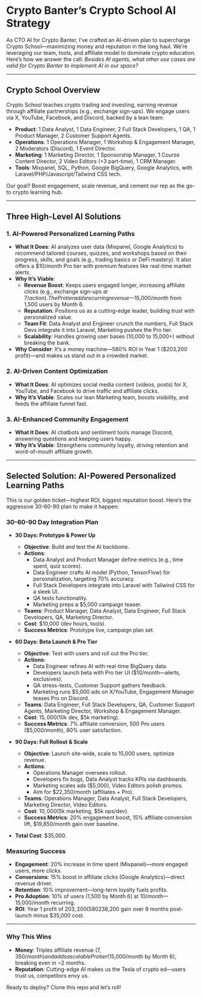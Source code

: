 # Crypto Banter’s Crypto School AI Strategy

As CTO AI for Crypto Banter, I’ve crafted an AI-driven plan to supercharge Crypto School—maximizing money and reputation in the long haul. We’re leveraging our team, tools, and affiliate model to dominate crypto education. Here’s how we answer the call: *Besides AI agents, what other use cases are valid for Crypto Banter to implement AI in our space?*

---

## Crypto School Overview
Crypto School teaches crypto trading and investing, earning revenue through affiliate partnerships (e.g., exchange sign-ups). We engage users via X, YouTube, Facebook, and Discord, backed by a lean team:  
- **Product**: 1 Data Analyst, 1 Data Engineer, 2 Full Stack Developers, 1 QA, 1 Product Manager, 2 Customer Support Agents.  
- **Operations**: 1 Operations Manager, 1 Workshop & Engagement Manager, 2 Moderators (Discord), 1 Event Director.  
- **Marketing**: 1 Marketing Director, 1 Sponsorship Manager, 1 Course Content Director, 2 Video Editors (+3 part-time), 1 CRM Manager.  
- **Tools**: Mixpanel, SQL, Python, Google BigQuery, Google Analytics, with Laravel/PHP/Javascript/Tailwind CSS tech.

Our goal? Boost engagement, scale revenue, and cement our rep as the go-to crypto learning hub.

---

## Three High-Level AI Solutions

### 1. AI-Powered Personalized Learning Paths
- **What It Does**: AI analyzes user data (Mixpanel, Google Analytics) to recommend tailored courses, quizzes, and workshops based on their progress, skills, and goals (e.g., trading basics or DeFi mastery). It also offers a $10/month Pro tier with premium features like real-time market alerts.  
- **Why It’s Viable**:  
  - **Revenue Boost**: Keeps users engaged longer, increasing affiliate clicks (e.g., exchange sign-ups at $7/action). The Pro tier adds recurring revenue—$15,000/month from 1,500 users by Month 6.  
  - **Reputation**: Positions us as a cutting-edge leader, building trust with personalized value.  
  - **Team Fit**: Data Analyst and Engineer crunch the numbers, Full Stack Devs integrate it into Laravel, Marketing pushes the Pro tier.  
  - **Scalability**: Handles growing user bases (10,000 to 15,000+) without breaking the bank.  
- **Why Consider**: It’s a money machine—580% ROI in Year 1 ($203,200 profit)—and makes us stand out in a crowded market.

### 2. AI-Driven Content Optimization
- **What It Does**: AI optimizes social media content (videos, posts) for X, YouTube, and Facebook to drive traffic and affiliate clicks.  
- **Why It’s Viable**: Scales our lean Marketing team, boosts visibility, and feeds the affiliate funnel fast.

### 3. AI-Enhanced Community Engagement
- **What It Does**: AI chatbots and sentiment tools manage Discord, answering questions and keeping users happy.  
- **Why It’s Viable**: Strengthens community loyalty, driving retention and word-of-mouth affiliate growth.

---

## Selected Solution: AI-Powered Personalized Learning Paths
This is our golden ticket—highest ROI, biggest reputation boost. Here’s the aggressive 30-60-90 plan to make it happen:

### 30-60-90 Day Integration Plan

- **30 Days: Prototype & Power Up**  
  - **Objective**: Build and test the AI backbone.  
  - **Actions**:  
    - Data Analyst and Product Manager define metrics (e.g., time spent, quiz scores).  
    - Data Engineer crafts AI model (Python, TensorFlow) for personalization, targeting 70% accuracy.  
    - Full Stack Developers integrate into Laravel with Tailwind CSS for a sleek UI.  
    - QA tests functionality.  
    - Marketing preps a $5,000 campaign teaser.  
  - **Teams**: Product Manager, Data Analyst, Data Engineer, Full Stack Developers, QA, Marketing Director.  
  - **Cost**: $10,000 (dev hours, tools).  
  - **Success Metrics**: Prototype live, campaign plan set.

- **60 Days: Beta Launch & Pro Tier**  
  - **Objective**: Test with users and roll out the Pro tier.  
  - **Actions**:  
    - Data Engineer refines AI with real-time BigQuery data.  
    - Developers launch beta with Pro tier UI ($10/month—alerts, exclusives).  
    - QA stress-tests, Customer Support gathers feedback.  
    - Marketing runs $5,000 ads on X/YouTube, Engagement Manager teases Pro on Discord.  
  - **Teams**: Data Engineer, Full Stack Developers, QA, Customer Support Agents, Marketing Director, Workshop & Engagement Manager.  
  - **Cost**: $15,000 ($10k dev, $5k marketing).  
  - **Success Metrics**: 7% affiliate conversion, 500 Pro users ($5,000/month), 80% user satisfaction.

- **90 Days: Full Rollout & Scale**  
  - **Objective**: Launch site-wide, scale to 15,000 users, optimize revenue.  
  - **Actions**:  
    - Operations Manager oversees rollout.  
    - Developers fix bugs, Data Analyst tracks KPIs via dashboards.  
    - Marketing scales ads ($5,000), Video Editors polish promos.  
    - Aim for $22,350/month (affiliates + Pro).  
  - **Teams**: Operations Manager, Data Analyst, Full Stack Developers, Marketing Director, Video Editors.  
  - **Cost**: $10,000 ($5k marketing, $5k ops/dev).  
  - **Success Metrics**: 20% engagement boost, 15% affiliate conversion lift, $19,850/month gain over baseline.

- **Total Cost**: $35,000.

### Measuring Success
- **Engagement**: 20% increase in time spent (Mixpanel)—more engaged users, more clicks.  
- **Conversions**: 15% boost in affiliate clicks (Google Analytics)—direct revenue driver.  
- **Retention**: 10% improvement—long-term loyalty fuels profits.  
- **Pro Adoption**: 10% of users (1,500 by Month 6) at $10/month—$15,000/month recurring.  
- **ROI**: Year 1 profit of $203,200 (580% ROI)—$238,200 gain over 9 months post-launch minus $35,000 cost.

---

### Why This Wins
- **Money**: Triples affiliate revenue ($7,350/month) and adds a scalable Pro tier ($15,000/month by Month 6), breaking even in ~2 months.  
- **Reputation**: Cutting-edge AI makes us the Tesla of crypto ed—users trust us, competitors envy us.

Ready to deploy? Clone this repo and let’s roll!
